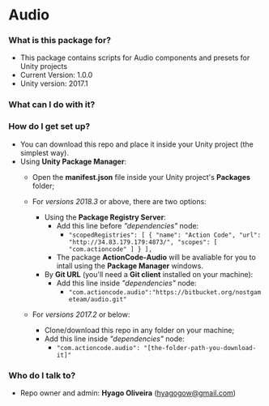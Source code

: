 # Audio

### What is this package for? ###

* This package contains scripts for Audio components and presets for Unity projects
* Current Version: 1.0.0
* Unity version: 2017.1

### What can I do with it? ###


### How do I get set up? ###
* You can download this repo and place it inside your Unity project (the simplest way).
* Using **Unity Package Manager**:
	* Open the **manifest.json** file inside your Unity project's **Packages** folder;
	* For *versions 2018.3* or above, there are two options:
		* Using the **Package Registry Server**:
			* Add this line before *"dependencies"* node:
				* ```"scopedRegistries": [ { "name": "Action Code", "url": "http://34.83.179.179:4873/", "scopes": [ "com.actioncode" ] } ],```
			* The package **ActionCode-Audio** will be avaliable for you to intall using the **Package Manager** windows.
		* By **Git URL** (you'll need a **Git client** installed on your machine):
			* Add this line inside *"dependencies"* node: 
				* ```"com.actioncode.audio":"https://bitbucket.org/nostgameteam/audio.git"```

	* For *versions 2017.2* or below: 
		* Clone/download this repo in any folder on your machine;
		* Add this line inside *"dependencies"* node: 
			* ```"com.actioncode.audio": "[the-folder-path-you-download-it]"```

### Who do I talk to? ###

* Repo owner and admin: **Hyago Oliveira** (hyagogow@gmail.com)